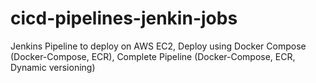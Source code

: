 # cicd-pipelines-jenkin-jobs
Jenkins Pipeline to deploy on AWS EC2, Deploy using Docker Compose (Docker-Compose, ECR), Complete Pipeline (Docker-Compose,  ECR, Dynamic versioning)
